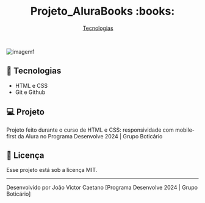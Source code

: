 
<h1 align="center"> Projeto_AluraBooks :books: </h1>

<p align="center">
  <a href="#-tecnologias">Tecnologias</a>&nbsp;&nbsp;&nbsp;&nbsp;&nbsp;&nbsp;
</p>

<br>

![imagem1](https://github.com/Joaofustinoni/alurabook/assets/155860554/546147dd-1c21-4078-9d4a-4fc8446728b7)

## 🚀 Tecnologias

- HTML e CSS
- Git e Github

## 💻 Projeto

Projeto feito durante o curso de HTML e CSS: responsividade com mobile-first da Alura no Programa Desenvolve 2024 | Grupo Boticário

## :memo: Licença

Esse projeto está sob a licença MIT.

---

Desenvolvido por João Victor Caetano [Programa Desenvolve 2024 | Grupo Boticário]
